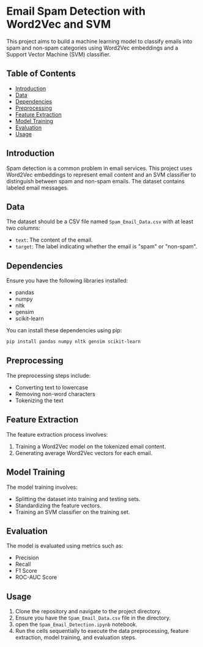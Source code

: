 # Email Spam Detection with Word2Vec and SVM

This project aims to build a machine learning model to classify emails into spam and non-spam categories using Word2Vec embeddings and a Support Vector Machine (SVM) classifier.

## Table of Contents
- [Introduction](#introduction)
- [Data](#data)
- [Dependencies](#dependencies)
- [Preprocessing](#preprocessing)
- [Feature Extraction](#feature-extraction)
- [Model Training](#model-training)
- [Evaluation](#evaluation)
- [Usage](#usage)


## Introduction
Spam detection is a common problem in email services. This project uses Word2Vec embeddings to represent email content and an SVM classifier to distinguish between spam and non-spam emails. The dataset contains labeled email messages.

## Data
The dataset should be a CSV file named `Spam_Email_Data.csv` with at least two columns:
- `text`: The content of the email.
- `target`: The label indicating whether the email is "spam" or "non-spam".

## Dependencies
Ensure you have the following libraries installed:
- pandas
- numpy
- nltk
- gensim
- scikit-learn

You can install these dependencies using pip:
```bash
pip install pandas numpy nltk gensim scikit-learn
```

## Preprocessing
The preprocessing steps include:
- Converting text to lowercase
- Removing non-word characters
- Tokenizing the text

## Feature Extraction
The feature extraction process involves:
1. Training a Word2Vec model on the tokenized email content.
2. Generating average Word2Vec vectors for each email.

## Model Training
The model training involves:
- Splitting the dataset into training and testing sets.
- Standardizing the feature vectors.
- Training an SVM classifier on the training set.

## Evaluation
The model is evaluated using metrics such as:
- Precision
- Recall
- F1 Score
- ROC-AUC Score

## Usage
1. Clone the repository and navigate to the project directory.
2. Ensure you have the `Spam_Email_Data.csv` file in the directory.
3. open the `Spam_Email_Detection.ipynb` notebook.
4. Run the cells sequentially to execute the data preprocessing, feature extraction, model training, and evaluation steps.

